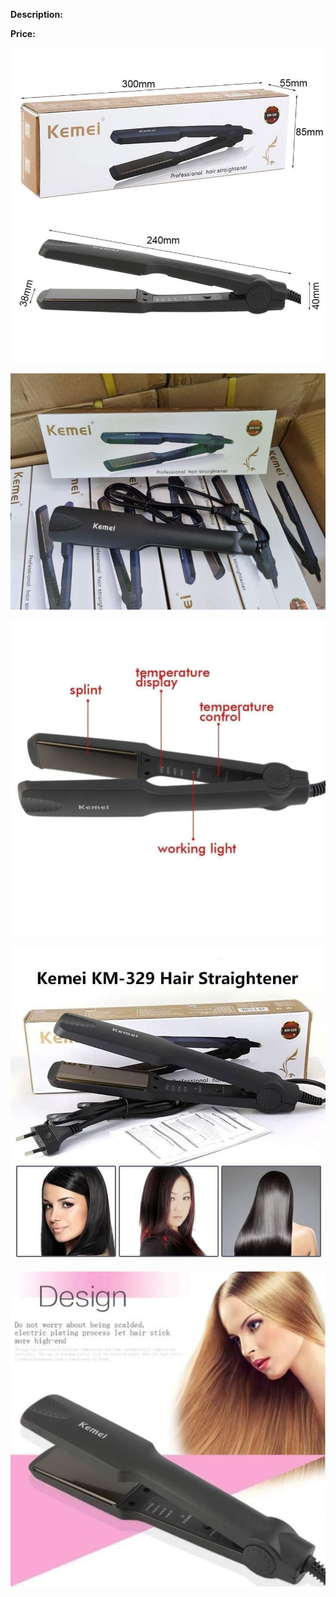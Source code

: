 **Description:**

**Price:**

![448.jpg](../images/448.jpg)

![449.jpg](../images/449.jpg)

![450.jpg](../images/450.jpg)

![451.jpg](../images/451.jpg)

![452.jpg](../images/452.jpg)